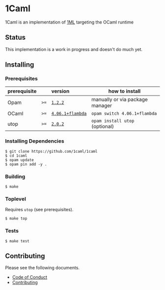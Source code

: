 # 1Caml

1Caml is an implementation of [1ML](https://people.mpi-sws.org/~rossberg/1ml/)
targeting the OCaml runtime

## Status

This implementation is a work in progress and doesn't do much yet.

## Installing

### Prerequisites

| prerequisite |      | version                                                                | how to install                  |
| ------------ | ---- | :--------------------------------------------------------------------- | ------------------------------- |
| Opam         | `>=` | [`1.2.2`](https://github.com/ocaml/opam/releases/tag/1.2.2)            | manually or via package manager |
| OCaml        | `>=` | [`4.06.1+flambda`](https://github.com/ocaml/ocaml/releases/tag/4.06.1) | `opam switch 4.06.1+flambda`    |
| utop         | `>=` | [`2.0.2`](https://github.com/diml/utop/releases/tag/2.0.2)             | `opam install utop` (optional)  |

### Installing Dependencies

```
$ git clone https://github.com/1caml/1caml
$ cd 1caml
$ opam update
$ opam pin add -y .
```

### Building

```
$ make
```

### Toplevel

Requires `utop` (see prerequisites).

```
$ make top
```

### Tests

```
$ make test
```

## Contributing

Please see the following documents.

* [Code of Conduct](CODE_OF_CONDUCT.md)
* [Contributing](CONTRIBUTING.md)
